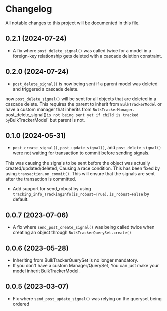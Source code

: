# Changelog

All notable changes to this project will be documented in this file.

## 0.2.1 (2024-07-24)
- A fix where `post_delete_signal()` was called twice for a model in a foreign-key relationship gets deleted with a cascade deletion constraint.

## 0.2.0 (2024-07-24)
- `post_delete_signal()` is now being sent if a parent model was deleted and triggered a cascade delete.

now `post_delete_signal()` will be sent for all objects that are deleted in a cascade delete.
This requires the parent to inherit from `BulkTrackerModel` or have a custom manager that inherits from `BulkTrackerManager`.
post_delete_signal()` is not being sent yet if child is tracked by `BulkTrackerModel` but parent is not.

## 0.1.0 (2024-05-31)
- `post_create_signal()`, `post_update_signal()`, and `post_delete_signal()` were not waiting for transaction to commit before sending signals.

This was causing the signals to be sent before the object was actually created/updated/deleted, Causing a race condition.
This has been fixed by using `transaction.on_commit()`.
This will ensure that the signals are sent after the transaction is committed.
- Add support for send_robust by using `tracking_info_TrackingInfo(is_robust=True)`. `is_robust=False` by default.

## 0.0.7 (2023-07-06)
- A fix where `send_post_create_signal()` was being called twice when creating an object through `BulkTrackerQuerySet.create()`

## 0.0.6 (2023-05-28)
- Inheriting from BulkTrackerQuerySet is no longer mandatory.
- If you don't have a custom Manager/QuerySet, You can just make your model inherit BulkTrackerModel.

## 0.0.5 (2023-03-07)
- Fix where `send_post_update_signal()` was relying on the queryset being ordered

